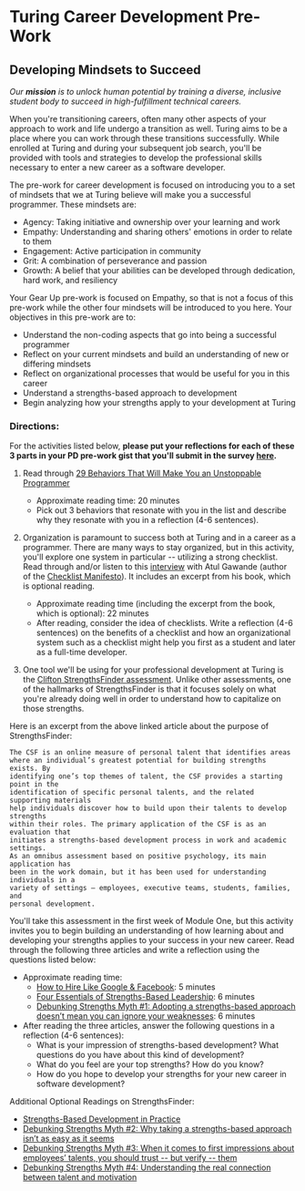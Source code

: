 # Turing Career Development Pre-Work
## Developing Mindsets to Succeed
_Our **mission** is to unlock human potential by training a diverse, inclusive student body to succeed in high-fulfillment technical careers._

When you're transitioning careers, often many other aspects of your approach to work and life undergo a transition as well. Turing aims to be a place where you can work through these transitions successfully. While enrolled at Turing and during your subsequent job search, you'll be provided with tools and strategies to develop the professional skills necessary to enter a new career as a software developer. 

The pre-work for career development is focused on introducing you to a set of mindsets that we at Turing believe will make you a successful programmer. These mindsets are:

* Agency: Taking initiative and ownership over your learning and work
* Empathy: Understanding and sharing others' emotions in order to relate to them 
* Engagement: Active participation in community
* Grit: A combination of perseverance and passion
* Growth: A belief that your abilities can be developed through dedication, hard work, and resiliency

Your Gear Up pre-work is focused on Empathy, so that is not a focus of this pre-work while the other four mindsets will be introduced to you here. Your objectives in this pre-work are to:

* Understand the non-coding aspects that go into being a successful programmer
* Reflect on your current mindsets and build an understanding of new or differing mindsets 
* Reflect on organizational processes that would be useful for you in this career
* Understand a strengths-based approach to development
* Begin analyzing how your strengths apply to your development at Turing

### Directions: 
For the activities listed below, **please put your reflections for each of these 3 parts in your PD pre-work gist that you'll submit in the survey [here](https://sites.google.com/casimircreative.com/enrollment/pre-work?authuser=0).**
   
1. Read through [29 Behaviors That Will Make You an Unstoppable Programmer](http://blog.thefirehoseproject.com/posts/29-behaviors-will-make-unstoppable-programmer/)
   
   * Approximate reading time: 20 minutes
   * Pick out 3 behaviors that resonate with you in the list and describe why they resonate with you in a reflection (4-6 sentences). 

2. Organization is paramount to success both at Turing and in a career as a programmer. There are many ways to stay organized, but in this activity, you'll explore one system in particular -- utilizing a strong checklist. Read through and/or listen to this [interview](http://www.npr.org/templates/story/story.php?storyId=122226184) with Atul Gawande (author of the [Checklist Manifesto](https://www.amazon.com/Checklist-Manifesto-How-Things-Right/dp/0312430000)). It includes an excerpt from his book, which is optional reading. 
   
   * Approximate reading time (including the excerpt from the book, which is optional): 22 minutes
   * After reading, consider the idea of checklists. Write a reflection (4-6 sentences) on the benefits of a checklist and how an organizational system such as a checklist might help you first as a student and later as a full-time developer. 
   
3. One tool we'll be using for your professional development at Turing is the [Clifton StrengthsFinder assessment](https://github.com/turingschool/career-development-curriculum/blob/master/files/CSFTechnicalReport031005.pdf). Unlike other assessments, one of the hallmarks of StrengthsFinder is that it focuses solely on what you're already doing well in order to understand how to capitalize on those strengths. 

Here is an excerpt from the above linked article about the purpose of StrengthsFinder:

    The CSF is an online measure of personal talent that identifies areas
    where an individual’s greatest potential for building strengths exists. By
    identifying one’s top themes of talent, the CSF provides a starting point in the
    identification of specific personal talents, and the related supporting materials
    help individuals discover how to build upon their talents to develop strengths
    within their roles. The primary application of the CSF is as an evaluation that
    initiates a strengths-based development process in work and academic settings.
    As an omnibus assessment based on positive psychology, its main application has
    been in the work domain, but it has been used for understanding individuals in a
    variety of settings — employees, executive teams, students, families, and
    personal development.

You'll take this assessment in the first week of Module One, but this activity invites you to begin building an understanding of how learning about and developing your strengths applies to your success in your new career. Read through the following three articles and write a reflection using the questions listed below:

   * Approximate reading time: 
       * [How to Hire Like Google & Facebook](https://www.forbes.com/sites/ashoka/2014/04/15/how-to-hire-like-google-and-facebook-evaluating-candidates-beyond-their-technical-ability/#64c08fc513bf): 5 minutes
       * [Four Essentials of Strengths-Based Leadership](http://www.forbes.com/sites/ekaterinawalter/2013/08/27/four-essentials-of-strength-based-leadership/#76b62a91fa21): 6 minutes
       * [Debunking Strengths Myth #1: Adopting a strengths-based approach doesn’t mean you can ignore your weaknesses](https://github.com/turingschool/career-development-curriculum/blob/master/files/Debunking_Strengths_Myth_1_20071013.pdf): 6 minutes
   * After reading the three articles, answer the following questions in a reflection (4-6 sentences):
      * What is your impression of strengths-based development? What questions do you have about this kind of development?
      * What do you feel are your top strengths? How do you know? 
      * How do you hope to develop your strengths for your new career in software development?
      
  Additional Optional Readings on StrengthsFinder: 

  * [Strengths-Based Development in Practice](https://github.com/turingschool/career-development-curriculum/blob/master/files/Strengths-Based_Development_in_Practice.pdf)
  * [Debunking Strengths Myth #2: Why taking a strengths-based approach isn’t as easy as it seems](https://github.com/turingschool/career-development-curriculum/blob/master/files/Debunking_Strengths_Myth_2_20080110.pdf)
  * [Debunking Strengths Myth #3: When it comes to first impressions about employees’ talents, you should trust -- but verify -- them](https://github.com/turingschool/career-development-curriculum/blob/master/files/Debunking_Strengths_Myth_3_20080410.pdf)
  * [Debunking Strengths Myth #4: Understanding the real connection between talent and motivation](https://github.com/turingschool/career-development-curriculum/blob/master/files/Debunking_Strengths_Myth_4_20080911.pdf)
